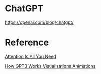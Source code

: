 # ChatGPT

https://openai.com/blog/chatgpt/


# Reference

[Attention Is All You Need](https://arxiv.org/abs/1706.03762)

[How GPT3 Works Visualizations Animations](https://jalammar.github.io/how-gpt3-works-visualizations-animations)
